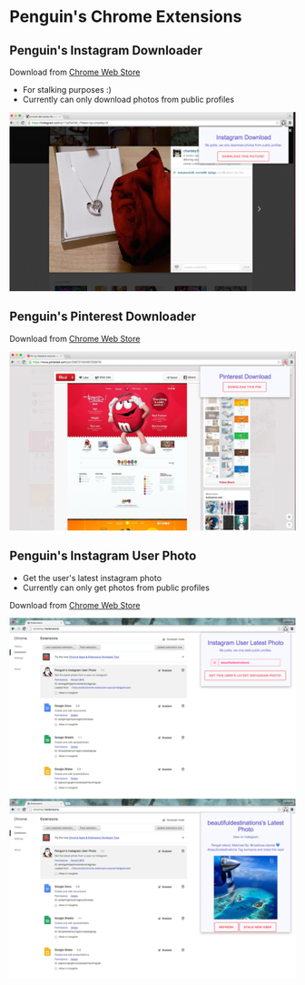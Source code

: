 # Penguin's Chrome Extensions

## Penguin's Instagram Downloader

Download from [Chrome Web Store](https://chrome.google.com/webstore/detail/penguins-instagram-downlo/moogadmjfdnhciddpbfnmhgimklcaodh)

* For stalking purposes :) 
* Currently can only download photos from public profiles

![screenshot](instagram/screenshot1.png)

## Penguin's Pinterest Downloader

Download from [Chrome Web Store](https://chrome.google.com/webstore/detail/penguins-pinterest-downlo/ejnpbbnegekheffpbkhljmllegglapfh)

![screenshot](pinterest/screenshot1.png)

## Penguin's Instagram User Photo

* Get the user's latest instagram photo
* Currently can only get photos from public profiles

Download from [Chrome Web Store](https://chrome.google.com/webstore/detail/penguins-instagram-user-p/naibcopfhinlemigdpklhllnobopoblb)

![screenshot](instagramuser/startscreen.png)
![screenshot2](instagramuser/photoscreen.png)
